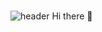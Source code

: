 ### 
![header](https://capsule-render.vercel.app/api?type=slice&color=gradient&height=200&section=footer&text=Eunyeong%20KIM&fontSize=100)
Hi there 👋
<!--
**eunyeongkimm/eunyeongkimm** is a ✨ _special_ ✨ repository because its `README.md` (this file) appears on your GitHub profile.

Here are some ideas to get you started:

- 🔭 I’m currently working on ...
- 🌱 I’m currently learning ...
- 👯 I’m looking to collaborate on ...
- 🤔 I’m looking for help with ...
- 💬 Ask me about ...
- 📫 How to reach me: ...
- 😄 Pronouns: ...
- ⚡ Fun fact: ...
-->
